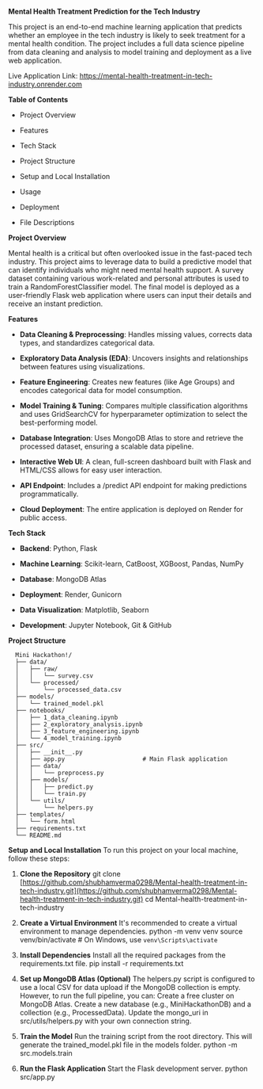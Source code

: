 **Mental Health Treatment Prediction for the Tech Industry**

This project is an end-to-end machine learning application that predicts whether an employee in the tech industry is likely to seek treatment for a mental health condition. The project includes a full data science pipeline from data cleaning and analysis to model training and deployment as a live web application.

Live Application Link: https://mental-health-treatment-in-tech-industry.onrender.com

**Table of Contents**
- Project Overview

- Features

- Tech Stack

- Project Structure

- Setup and Local Installation

- Usage

- Deployment

- File Descriptions

**Project Overview**

Mental health is a critical but often overlooked issue in the fast-paced tech industry. This project aims to leverage data to build a predictive model that can identify individuals who might need mental health support. A survey dataset containing various work-related and personal attributes is used to train a RandomForestClassifier model. The final model is deployed as a user-friendly Flask web application where users can input their details and receive an instant prediction.

**Features**

- **Data Cleaning & Preprocessing**: Handles missing values, corrects data types, and standardizes categorical data.

- **Exploratory Data Analysis (EDA)**: Uncovers insights and relationships between features using visualizations.

- **Feature Engineering**: Creates new features (like Age Groups) and encodes categorical data for model consumption.

- **Model Training & Tuning**: Compares multiple classification algorithms and uses GridSearchCV for hyperparameter optimization to select the best-performing model.

- **Database Integration**: Uses MongoDB Atlas to store and retrieve the processed dataset, ensuring a scalable data pipeline.

- **Interactive Web UI**: A clean, full-screen dashboard built with Flask and HTML/CSS allows for easy user interaction.

- **API Endpoint**: Includes a /predict API endpoint for making predictions programmatically.

- **Cloud Deployment**: The entire application is deployed on Render for public access.

**Tech Stack**

- **Backend**: Python, Flask

- **Machine Learning**: Scikit-learn, CatBoost, XGBoost, Pandas, NumPy

- **Database**: MongoDB Atlas

- **Deployment**: Render, Gunicorn

- **Data Visualization**: Matplotlib, Seaborn

- **Development**: Jupyter Notebook, Git & GitHub

**Project Structure**


      Mini Hackathon!/
      ├── data/
      │   ├── raw/
      │   │   └── survey.csv
      │   └── processed/
      │       └── processed_data.csv
      ├── models/
      │   └── trained_model.pkl
      ├── notebooks/
      │   ├── 1_data_cleaning.ipynb
      │   ├── 2_exploratory_analysis.ipynb
      │   ├── 3_feature_engineering.ipynb
      │   └── 4_model_training.ipynb
      ├── src/
      │   ├── __init__.py
      │   ├── app.py                      # Main Flask application
      │   ├── data/
      │   │   └── preprocess.py
      │   ├── models/
      │   │   ├── predict.py
      │   │   └── train.py
      │   └── utils/
      │       └── helpers.py
      ├── templates/
      │   └── form.html
      ├── requirements.txt
      └── README.md




**Setup and Local Installation**
To run this project on your local machine, follow these steps:
1. **Clone the Repository**
git clone [https://github.com/shubhamverma0298/Mental-health-treatment-in-tech-industry.git](https://github.com/shubhamverma0298/Mental-health-treatment-in-tech-industry.git)
cd Mental-health-treatment-in-tech-industry



2. **Create a Virtual Environment**
It's recommended to create a virtual environment to manage dependencies.
python -m venv venv
source venv/bin/activate  # On Windows, use `venv\Scripts\activate`



3. **Install Dependencies**
Install all the required packages from the requirements.txt file.
pip install -r requirements.txt

4. **Set up MongoDB Atlas (Optional)**
The helpers.py script is configured to use a local CSV for data upload if the MongoDB collection is empty. However, to run the full pipeline, you can:
Create a free cluster on MongoDB Atlas.
Create a new database (e.g., MiniHackathonDB) and a collection (e.g., ProcessedData).
Update the mongo_uri in src/utils/helpers.py with your own connection string.

5. **Train the Model**
Run the training script from the root directory. This will generate the trained_model.pkl file in the models folder.
python -m src.models.train


6. **Run the Flask Application**
Start the Flask development server.
python src/app.py



